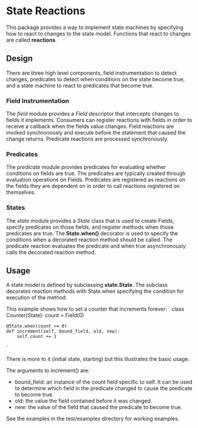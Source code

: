 # State Reactions
This package provides a way to implement state machines by specifying how to
react to changes to the state model. Functions that react to changes are called
**reactions**.
## Design
There are three high level components, field instrumentation to detect changes,
predicates to detect when conditions on the state become true, and a state
machine to react to predicates that become true.
### Field Instrumentation
The *field* module provides a *Field* descriptor that intercepts changes to
fields it implements. Consumers can register reactions with fields in order to
receive a callback when the fields value changes.
Field reactions are invoked synchronously and execute before the statement that
caused the change returns.
Predicate reactions are processed synchronously.
### Predicates
The *predicate* module provides predicates for evaluating whether conditions
on fields are true. The predicates are typically created through evaluation
operations on Fields. Predicates are registered as reactions on the fields
they are dependent on in order to call reactions registered on themselves.
### States
The *state* module provides a *State* class that is used to create Fields,
specify predicates on those fields, and register methods when those predicates
are true.
The **State.when()** decorator is used to specify the conditions when a
decorated reaction method should be called. The predicate reaction evaluates
the predicate and when true asynchronously calls the decorated reaction method.

## Usage
A state model is defined by subclassing **state.State**. The subclass decorates
reaction methods with State.when specifying the condition for execution of the
method.

This example shows how to set a counter that increments forever:
`
class Counter(State):
    count = Field(0)

    @State.when(count >= 0)
    def increment(self, bound_field, old, new):
        self.count += 1
`

There is more to it (initial state, starting) but this illustrates the basic
usage.

The arguments to increment() are:
  - bound_field: an instance of the count field specific to self. It can be
    used to determine which field in the predicate changed to cause the
    predicate to become true.
  - old: the value the field contained before it was changed.
  - new: the value of the field that caused the predicate to become true.

See the examples in the test/examples directory for working examples.